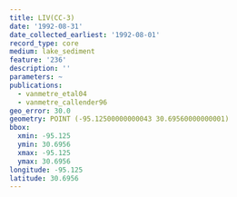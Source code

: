 ```yaml
---
title: LIV(CC-3)
date: '1992-08-31'
date_collected_earliest: '1992-08-01'
record_type: core
medium: lake_sediment
feature: '236'
description: ''
parameters: ~
publications:
  - vanmetre_etal04
  - vanmetre_callender96
geo_error: 30.0
geometry: POINT (-95.12500000000043 30.69560000000001)
bbox:
  xmin: -95.125
  ymin: 30.6956
  xmax: -95.125
  ymax: 30.6956
longitude: -95.125
latitude: 30.6956
---
```

